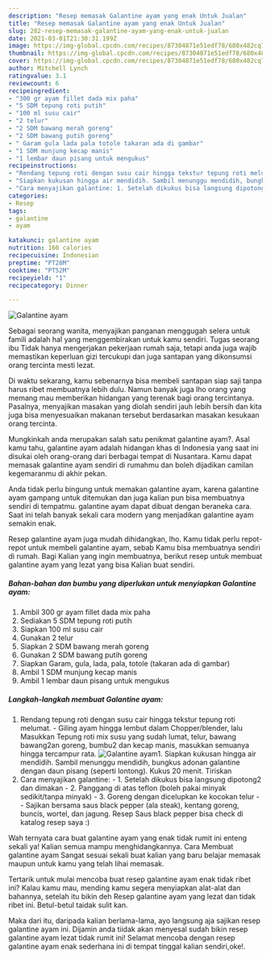 ```yaml
---
description: "Resep memasak Galantine ayam yang enak Untuk Jualan"
title: "Resep memasak Galantine ayam yang enak Untuk Jualan"
slug: 282-resep-memasak-galantine-ayam-yang-enak-untuk-jualan
date: 2021-03-01T21:30:31.199Z
image: https://img-global.cpcdn.com/recipes/87304871e51edf78/680x482cq70/galantine-ayam-foto-resep-utama.jpg
thumbnail: https://img-global.cpcdn.com/recipes/87304871e51edf78/680x482cq70/galantine-ayam-foto-resep-utama.jpg
cover: https://img-global.cpcdn.com/recipes/87304871e51edf78/680x482cq70/galantine-ayam-foto-resep-utama.jpg
author: Mitchell Lynch
ratingvalue: 3.1
reviewcount: 6
recipeingredient:
- "300 gr ayam fillet dada mix paha"
- "5 SDM tepung roti putih"
- "100 ml susu cair"
- "2 telur"
- "2 SDM bawang merah goreng"
- "2 SDM bawang putih goreng"
- " Garam gula lada pala totole takaran ada di gambar"
- "1 SDM munjung kecap manis"
- "1 lembar daun pisang untuk mengukus"
recipeinstructions:
- "Rendang tepung roti dengan susu cair hingga tekstur tepung roti melumat. Giling ayam hingga lembut dalam Chopper/blender, lalu Masukkan Tepung roti mix susu yang sudah lumat, telur, bawang bawang2an goreng, bumbu2 dan kecap manis, masukkan semuanya hingga tercampur rata."
- "Siapkan kukusan hingga air mendidih. Sambil menunggu mendidih, bungkus adonan galantine dengan daun pisang (seperti lontong). Kukus 20 menit. Tiriskan"
- "Cara menyajikan galantine: 1. Setelah dikukus bisa langsung dipotong2 dan dimakan 2. Panggang di atas teflon (boleh pakai minyak sedikit/tanpa minyak) 3. Goreng dengan dicelupkan ke kocokan telur  Sajikan bersama saus black pepper (ala steak), kentang goreng, buncis, wortel, dan jagung. Resep Saus black pepper bisa check di katalog resep saya :)"
categories:
- Resep
tags:
- galantine
- ayam

katakunci: galantine ayam 
nutrition: 160 calories
recipecuisine: Indonesian
preptime: "PT28M"
cooktime: "PT52M"
recipeyield: "1"
recipecategory: Dinner

---
```



![Galantine ayam](https://img-global.cpcdn.com/recipes/87304871e51edf78/680x482cq70/galantine-ayam-foto-resep-utama.jpg)

Sebagai seorang wanita, menyajikan panganan menggugah selera untuk famili adalah hal yang menggembirakan untuk kamu sendiri. Tugas seorang ibu Tidak hanya mengerjakan pekerjaan rumah saja, tetapi anda juga wajib memastikan keperluan gizi tercukupi dan juga santapan yang dikonsumsi orang tercinta mesti lezat.

Di waktu  sekarang, kamu sebenarnya bisa membeli santapan siap saji tanpa harus ribet membuatnya lebih dulu. Namun banyak juga lho orang yang memang mau memberikan hidangan yang terenak bagi orang tercintanya. Pasalnya, menyajikan masakan yang diolah sendiri jauh lebih bersih dan kita juga bisa menyesuaikan makanan tersebut berdasarkan masakan kesukaan orang tercinta. 



Mungkinkah anda merupakan salah satu penikmat galantine ayam?. Asal kamu tahu, galantine ayam adalah hidangan khas di Indonesia yang saat ini disukai oleh orang-orang dari berbagai tempat di Nusantara. Kamu dapat memasak galantine ayam sendiri di rumahmu dan boleh dijadikan camilan kegemaranmu di akhir pekan.

Anda tidak perlu bingung untuk memakan galantine ayam, karena galantine ayam gampang untuk ditemukan dan juga kalian pun bisa membuatnya sendiri di tempatmu. galantine ayam dapat dibuat dengan beraneka cara. Saat ini telah banyak sekali cara modern yang menjadikan galantine ayam semakin enak.

Resep galantine ayam juga mudah dihidangkan, lho. Kamu tidak perlu repot-repot untuk membeli galantine ayam, sebab Kamu bisa membuatnya sendiri di rumah. Bagi Kalian yang ingin membuatnya, berikut resep untuk membuat galantine ayam yang lezat yang bisa Kalian buat sendiri.

<!--inarticleads1-->

##### Bahan-bahan dan bumbu yang diperlukan untuk menyiapkan Galantine ayam:

1. Ambil 300 gr ayam fillet dada mix paha
1. Sediakan 5 SDM tepung roti putih
1. Siapkan 100 ml susu cair
1. Gunakan 2 telur
1. Siapkan 2 SDM bawang merah goreng
1. Gunakan 2 SDM bawang putih goreng
1. Siapkan  Garam, gula, lada, pala, totole (takaran ada di gambar)
1. Ambil 1 SDM munjung kecap manis
1. Ambil 1 lembar daun pisang untuk mengukus




<!--inarticleads2-->

##### Langkah-langkah membuat Galantine ayam:

1. Rendang tepung roti dengan susu cair hingga tekstur tepung roti melumat. - Giling ayam hingga lembut dalam Chopper/blender, lalu Masukkan Tepung roti mix susu yang sudah lumat, telur, bawang bawang2an goreng, bumbu2 dan kecap manis, masukkan semuanya hingga tercampur rata.
<img src="https://img-global.cpcdn.com/steps/143e7570d1ece820/160x128cq70/galantine-ayam-langkah-memasak-1-foto.jpg" alt="Galantine ayam">1. Siapkan kukusan hingga air mendidih. Sambil menunggu mendidih, bungkus adonan galantine dengan daun pisang (seperti lontong). Kukus 20 menit. Tiriskan
1. Cara menyajikan galantine: - 1. Setelah dikukus bisa langsung dipotong2 dan dimakan - 2. Panggang di atas teflon (boleh pakai minyak sedikit/tanpa minyak) - 3. Goreng dengan dicelupkan ke kocokan telur -  - Sajikan bersama saus black pepper (ala steak), kentang goreng, buncis, wortel, dan jagung. Resep Saus black pepper bisa check di katalog resep saya :)




Wah ternyata cara buat galantine ayam yang enak tidak rumit ini enteng sekali ya! Kalian semua mampu menghidangkannya. Cara Membuat galantine ayam Sangat sesuai sekali buat kalian yang baru belajar memasak maupun untuk kamu yang telah lihai memasak.

Tertarik untuk mulai mencoba buat resep galantine ayam enak tidak ribet ini? Kalau kamu mau, mending kamu segera menyiapkan alat-alat dan bahannya, setelah itu bikin deh Resep galantine ayam yang lezat dan tidak ribet ini. Betul-betul taidak sulit kan. 

Maka dari itu, daripada kalian berlama-lama, ayo langsung aja sajikan resep galantine ayam ini. Dijamin anda tiidak akan menyesal sudah bikin resep galantine ayam lezat tidak rumit ini! Selamat mencoba dengan resep galantine ayam enak sederhana ini di tempat tinggal kalian sendiri,oke!.

